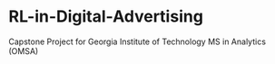 # RL-in-Digital-Advertising
Capstone Project for Georgia Institute of Technology MS in Analytics (OMSA)
